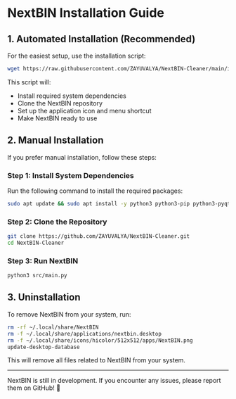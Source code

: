 # NextBIN Installation Guide

## 1. Automated Installation (Recommended)
For the easiest setup, use the installation script:
```bash
wget https://raw.githubusercontent.com/ZAYUVALYA/NextBIN-Cleaner/main/install.sh -O install.sh && chmod +x install.sh && ./install.sh
```
This script will:
- Install required system dependencies
- Clone the NextBIN repository
- Set up the application icon and menu shortcut
- Make NextBIN ready to use

## 2. Manual Installation
If you prefer manual installation, follow these steps:

### **Step 1: Install System Dependencies**
Run the following command to install the required packages:
```bash
sudo apt update && sudo apt install -y python3 python3-pip python3-pyqt6 python3-psutil policykit-1 tlp power-profiles-daemon
```

### **Step 2: Clone the Repository**
```bash
git clone https://github.com/ZAYUVALYA/NextBIN-Cleaner.git
cd NextBIN-Cleaner
```

### **Step 3: Run NextBIN**
```bash
python3 src/main.py
```

## 3. Uninstallation
To remove NextBIN from your system, run:
```bash
rm -rf ~/.local/share/NextBIN
rm -f ~/.local/share/applications/nextbin.desktop
rm -f ~/.local/share/icons/hicolor/512x512/apps/NextBIN.png
update-desktop-database
```
This will remove all files related to NextBIN from your system.

---

NextBIN is still in development. If you encounter any issues, please report them on GitHub! 🚀
